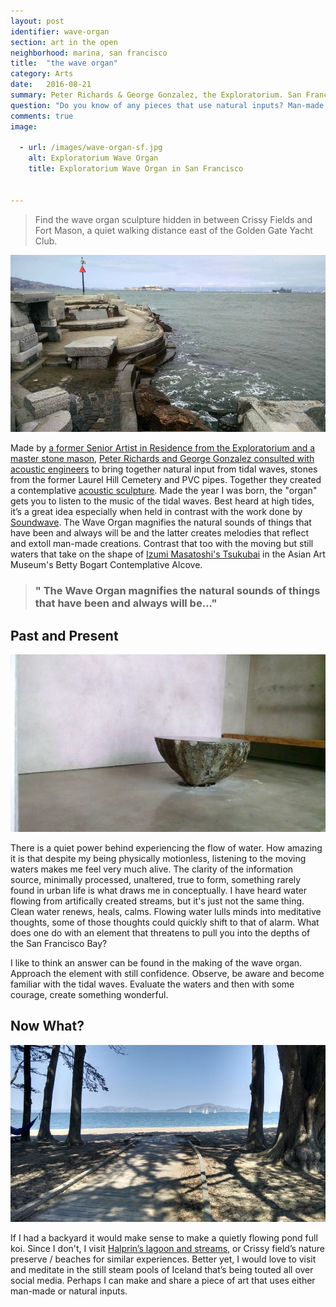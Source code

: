 ```yaml
---
layout: post
identifier: wave-organ
section: art in the open
neighborhood: marina, san francisco
title:  "the wave organ"
category: Arts
date:   2016-08-21
summary: Peter Richards & George Gonzalez, the Exploratorium. San Francisco, California. May 1986
question: "Do you know of any pieces that use natural inputs? Man-made inputs? Or pieces that simply celebrate how we use and relate to water? Let me know in the comments below."
comments: true
image:

  - url: /images/wave-organ-sf.jpg
    alt: Exploratorium Wave Organ
    title: Exploratorium Wave Organ in San Francisco


---
```


> Find the wave organ sculpture hidden in between Crissy Fields and Fort Mason, a quiet walking distance east of the Golden Gate Yacht Club.

![Wave Organ in San Francisco](/images/wave-organ-sf.jpg)

Made by [a former Senior Artist in Residence from the Exploratorium and a master stone mason](http://www.exploratorium.edu/visit/wave-organ), [Peter Richards and George Gonzalez consulted with acoustic engineers](https://www.olats.org/studiolab/Peter_Richards.pdf) to bring together natural input from tidal waves, stones from the former Laurel Hill Cemetery and PVC pipes. Together they created a contemplative [acoustic sculpture](https://en.wikipedia.org/wiki/Wave_Organ). Made the year I was born, the "organ" gets you to listen to the music of the tidal waves. Best heard at high tides, it’s a great idea especially when held in contrast with the work done by [Soundwave](http://soundwavesf.com/7/material-notation/). The Wave Organ magnifies the natural sounds of things that have been and always will be and the latter creates melodies that reflect and extoll man-made creations. Contrast that too with the moving but still waters that take on the shape of [Izumi Masatoshi's Tsukubai](http://searchcollection.asianart.org/view/objects/asitem/id/24100) in the Asian Art Museum's Betty Bogart Contemplative Alcove.

> ### " The Wave Organ magnifies the natural sounds of things that have been and always will be..."


Past and Present
---

![Izumi Masatoshi's Tsukubai](/images/izumi-masatoshis-tsukubai.jpg)

There is a quiet power behind experiencing the flow of water. How amazing it is that despite my being physically motionless, listening to the moving waters makes me feel very much alive. The clarity of the information source, minimally processed, unaltered, true to form, something rarely found in urban life is what draws me in conceptually. I have heard water flowing from artifically created streams, but it's just not the same thing. Clean water renews, heals, calms. Flowing water lulls minds into meditative thoughts, some of those thoughts could quickly shift to that of alarm. What does one do with an element that threatens to pull you into the depths of the San Francisco Bay? 

I like to think an answer can be found in the making of the wave organ. Approach the element with still confidence. Observe, be aware and become familiar with the tidal waves. Evaluate the waters and then with some courage, create something wonderful.

Now What? 
---

![Beach near Crissy Fields Nature Preserve](/images/crissy-field-nature-preserve.jpg)

If I had a backyard it would make sense to make a quietly flowing pond full koi. Since I don't, I visit [Halprin’s lagoon and streams](http://experiments.californiahistoricalsociety.org/lawrence-halprin-and-the-letterman-digital-arts-center/), or Crissy field’s nature preserve / beaches for similar experiences. Better yet, I would love to visit and meditate in the still steam pools of Iceland that’s being touted all over social media. Perhaps I can make and share a piece of art that uses either man-made or natural inputs.